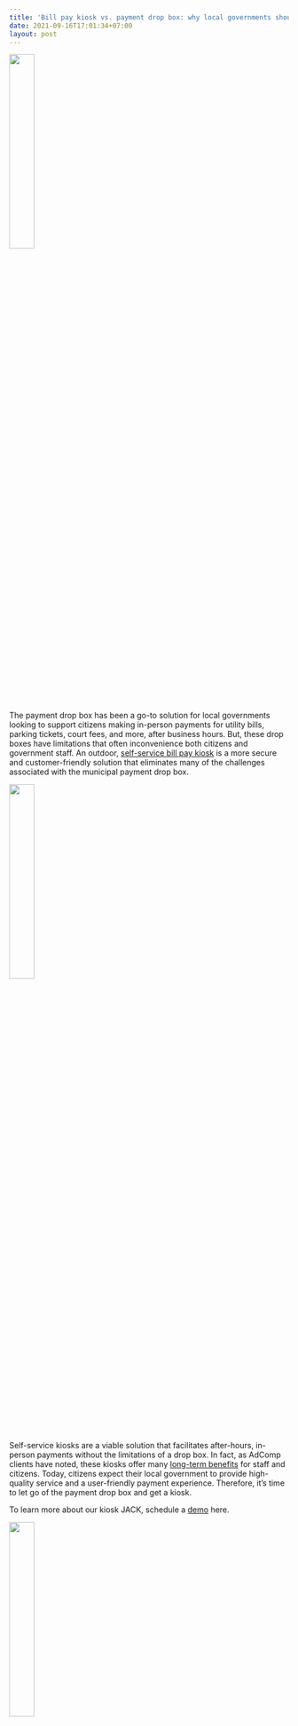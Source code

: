 ```yaml
---
title: 'Bill pay kiosk vs. payment drop box: why local governments should choose kiosks'
date: 2021-09-16T17:01:34+07:00
layout: post
---
```


<img src="/images/posts/payment-kiosk-tx.webp" loading="lazy"
     width="30%" />

The payment drop box has been a go-to solution for local governments looking to support citizens making in-person payments for utility bills, parking tickets, court fees, and more, after business hours. But, these drop boxes have limitations that often inconvenience both citizens and government staff. An outdoor, [self-service bill pay kiosk](https://www.adcompsystems.com/payment-kiosk.html) is a more secure and customer-friendly solution that eliminates many of the challenges associated with the municipal payment drop box.

<img src="/images/posts/kioskvsdropbox.webp" loading="lazy"
     width="30%" />

Self-service kiosks are a viable solution that facilitates after-hours, in-person payments without the limitations of a drop box. In fact, as AdComp clients have noted, these kiosks offer many [long-term benefits](https://www.adcompsystems.com/payment-kiosk-covid19.html) for staff and citizens. Today, citizens expect their local government to provide high-quality service and a user-friendly payment experience. Therefore, it’s time to let go of the payment drop box and get a kiosk.

To learn more about our kiosk JACK, schedule a [demo](https://www.adcompsystems.com/contactus.html) here.

<img src="/images/posts/subscribe.webp" loading="lazy"
     width="30%" />